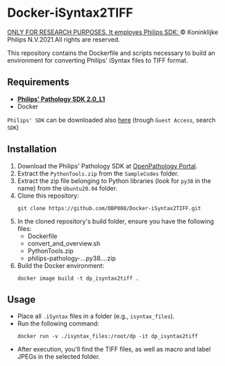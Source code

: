 # Docker-iSyntax2TIFF

<ins> ONLY FOR RESEARCH PURPOSES. It employes Philips SDK: </ins>
© Koninklijke Philips N.V.2021.All rights are reserved. 

This repository contains the Dockerfile and scripts necessary to build an environment for converting Philips' iSyntax files to TIFF format.

## Requirements
- [**Philips' Pathology SDK 2.0_L1**](https://www.openpathology.philips.com/)
- Docker

`Philips' SDK` can be downloaded also [here](https://philips.mizecx.com/) (trough `Guest Access`, search `SDK`)

## Installation

1. Download the Philips' Pathology SDK at [OpenPathology Portal](https://www.openpathology.philips.com/).
2. Extract the `PythonTools.zip` from the `SampleCodes` folder.
3. Extract the zip file belonging to Python libraries (look for `py38` in the name) from the `Ubuntu20.04` folder.
4. Clone this repository:
   ```
   git clone https://github.com/DBP008/Docker-iSyntax2TIFF.git
   ```
5. In the cloned repository's build folder, ensure you have the following files:
   - Dockerfile
   - convert_and_overview.sh
   - PythonTools.zip
   - philips-pathology-...py38....zip
6. Build the Docker environment:
   ```
   docker image build -t dp_isyntax2tiff .
   ```

## Usage

- Place all `.iSyntax` files in a folder (e.g., `isyntax_files`).
- Run the following command:
  ```
  docker run -v ./isyntax_files:/root/dp -it dp_isyntax2tiff
  ```
- After execution, you'll find the TIFF files, as well as macro and label JPEGs in the selected folder.
